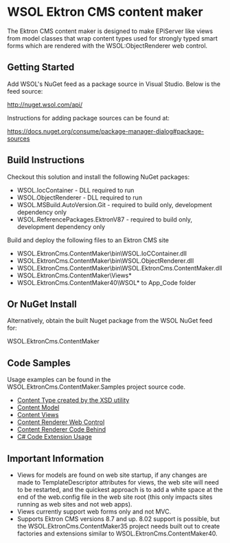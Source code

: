 # WSOL Ektron CMS content maker
The Ektron CMS content maker is designed to make EPiServer like views from model classes that wrap content types used for strongly typed smart forms which are rendered with the WSOL:ObjectRenderer web control.

## Getting Started
Add WSOL's NuGet feed as a package source in Visual Studio. Below is the feed source:

http://nuget.wsol.com/api/

Instructions for adding package sources can be found at:

https://docs.nuget.org/consume/package-manager-dialog#package-sources

## Build Instructions
Checkout this solution and install the following NuGet packages:
* WSOL.IocContainer - DLL required to run
* WSOL.ObjectRenderer - DLL required to run
* WSOL.MSBuild.AutoVersion.Git - required to build only, development dependency only
* WSOL.ReferencePackages.EktronV87 - required to build only, development dependency only
 
Build and deploy the following files to an Ektron CMS site
* WSOL.EktronCms.ContentMaker\bin\WSOL.IoCContainer.dll
* WSOL.EktronCms.ContentMaker\bin\WSOL.ObjectRenderer.dll
* WSOL.EktronCms.ContentMaker\bin\WSOL.EktronCms.ContentMaker.dll
* WSOL.EktronCms.ContentMaker\Views\*
* WSOL.EktronCms.ContentMaker40\WSOL\* to App_Code folder
 
## Or NuGet Install
Alternatively, obtain the built Nuget package from the WSOL NuGet feed for:

WSOL.EktronCms.ContentMaker

## Code Samples
Usage examples can be found in the WSOL.EktronCms.ContentMaker.Samples project source code.

* [Content Type created by the XSD utility](https://github.com/bmcdavid/ektroncms-content-maker/blob/master/WSOL.EktronCms.ContentMaker.Samples/WSOL/Custom/ContentMaker/Samples/ContentTypes/ArticleContent.designer.cs)
* [Content Model](https://github.com/bmcdavid/ektroncms-content-maker/blob/master/WSOL.EktronCms.ContentMaker.Samples/WSOL/Custom/ContentMaker/Samples/Models/ArticleContent.cs)
* [Content Views](https://github.com/bmcdavid/ektroncms-content-maker/tree/master/WSOL.EktronCms.ContentMaker.Samples/Views/ArticleContent)
* [Content Renderer Web Control](https://github.com/bmcdavid/ektroncms-content-maker/blob/master/WSOL.EktronCms.ContentMaker.Samples/ContentRenderSamples.aspx)
* [Content Renderer Code Behind](https://github.com/bmcdavid/ektroncms-content-maker/blob/master/WSOL.EktronCms.ContentMaker.Samples/ContentRenderSamples.aspx.cs)
* [C# Code Extension Usage](https://github.com/bmcdavid/ektroncms-content-maker/blob/master/WSOL.EktronCms.ContentMaker.Samples/CodeSamples.cs)

## Important Information

* Views for models are found on web site startup, if any changes are made to TemplateDescriptor attributes for views, the web site will need to be restarted, and the quickest approach is to add a white space at the end of the web.config file in the web site root (this only impacts sites running as web sites and not web apps).
* Views currently support web forms only and not MVC.
* Supports Ektron CMS versions 8.7 and up. 8.02 support is possible, but the WSOL.EktronCms.ContentMaker35 project needs built out to create factories and extensions similar to WSOL.EktronCms.ContentMaker40.